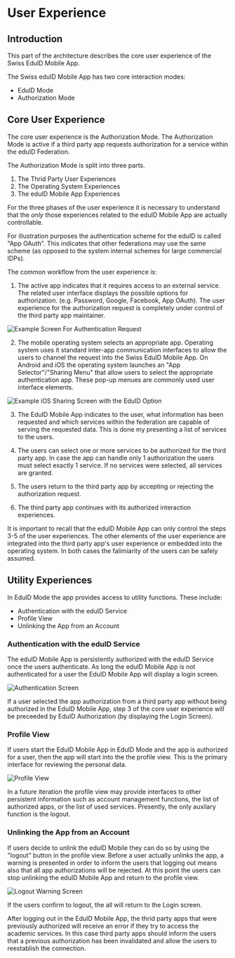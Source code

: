 # User Experience

## Introduction

This part of the architecture describes the core user experience of the Swiss EduID Mobile App.

The Swiss eduID Mobile App has two core interaction modes:

* EduID Mode
* Authorization Mode

## Core User Experience

The core user experience is the Authorization Mode. The Authorization Mode is active if a third party app requests authorization for a service within the eduID Federation.

The Authorization Mode is split into three parts.

1. The Thrid Party User Experiences
1. The Operating System Experiences
1. The eduID Mobile App Experiences

For the three phases of the user experience it is necessary to understand that the *only* those experiences related to the eduID Mobile App are actually controllable.

For illustration purposes the authentication scheme for the eduID is called "App OAuth". This indicates that other federations may use the same scheme (as opposed to the system internal schemes for large commercial IDPs).

The common workflow from the user experience is:

1. The active app indicates that it requires access to an external service. The related user interface displays the possible options for authorization. (e.g. Password, Google, Facebook, App OAuth). The user experience for the authorization request is completely under control of the third party app maintainer.

![Example Screen For Authentication Request]()

2. The mobile operating system selects an appropriate app. Operating system uses it standard inter-app communication interfaces to allow the users to channel the request into the Swiss EduID Mobile App. On Android and iOS the operating system launches an "App Selector"/"Sharing Menu" that allow users to select the appropriate authentication app. These pop-up menues are commonly used user interface elements.

![Example iOS Sharing Screen with the EduID Option](images/iOS_AppSelectionScreen.jpg)

3. The EduID Mobile App indicates to the user, what information has been requested and which services within the federation are capable of serving the requested data. This is done my presenting a list of services to the users.

4. The users can select one or more services to be authorized for the third party app. In case the app can handle only 1 authorization the users must select exactly 1 service. If no services were selected, all services are granted.

5. The users return to the third party app by accepting or rejecting the authorization request.

6. The third party app continues with its authorized interaction experiences.

It is important to recall that the eduID Mobile App can only control the steps 3-5 of the user experiences. The other elements of the user experience are integrated into the third party app's user experience or embedded into the operating system. In both cases the falimiarity of the users can be safely assumed.

## Utility Experiences

In EduID Mode the app provides access to utility functions. These include:

* Authentication with the eduID Service
* Profile View
* Unlinking the App from an Account

### Authentication with the eduID Service

The eduID Mobile App is persistently authorized with the eduID Service once the users authenticate. As long the eduID Mobile App is not authenticated for a user the EduID Mobile App will display a login screen.

![Authentication Screen](images/eduid_loginview_layout.jpg)

If a user selected the app authorization from a third party app without being authorized in the EduID Mobile App, step 3 of the core user experience will be preceeded by EduID Authorization (by displaying the Login Screen).

### Profile View

If users start the EduID Mobile App in EduID Mode and the app is authorized for a user, then the app will start into the the profile view. This is the primary interface for reviewing the personal data.

![Profile View](images/eduid_profileview_layout.jpg)

In a future iteration the profile view may provide interfaces to other persistent information such as account management functions, the list of authorized apps, or the list of used services. Presently, the only auxilary function is the logout.

### Unlinking the App from an Account

If users decide to unlink the eduID Mobile they can do so by using the "logout" button in the profile view. Before a user actually unlinks the app, a warning is presented in order to inform the users that logging out means also that all app authorizations will be rejected. At this point the users can stop unlinking the eduID Mobile App and return to the profile view.

![Logout Warning Screen](images/eduid_LogoutScreen_layout.jpg)

If the users confirm to logout, the all will return to the Login screen.

After logging out in the EduID Mobile App, the thrid party apps that were previously authorized will receive an error if they try to access the academic services. In this case third party apps should inform the users that a previous authorization has been invalidated and allow the users to reestablish the connection.